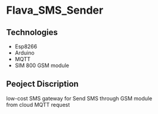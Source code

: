 # Flava_SMS_Sender

## Technologies
* Esp8266
* Arduino
* MQTT
* SIM 800 GSM module

## Peoject Discription
low-cost SMS gateway for Send SMS through GSM module <br> from cloud MQTT request
